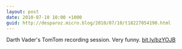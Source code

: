 ```yaml
---
layout: post
date: 2010-07-10 10:00 +1000
guid: http://desparoz.micro.blog/2010/07/10/t18227054190.html
---
```

Darth Vader's TomTom recording session. Very funny. [bit.ly/bzYOJB](http://bit.ly/bzYOJB)
